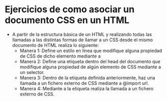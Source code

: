 # Ejercicios de como asociar un documento CSS en un HTML
- A partir de la estructura básica de un HTML y realizando todas las llamadas a las distintas formas de llamar a un CSS desde el mismo documento de HTML realiza lo siguiente:
  - Manera 1: Define un estilo en línea que modifique alguna propiedad de CSS de dicho elemento mediante a <div style=""></div>
  - Manera 2: Define una etiqueta <style></style> dentro del head del documento que modifique alguna propiedad de algún elemento de CSS mediante a un selector.
  - Manera 3: Dentro de la etiqueta <style></style> definida anteriormente, haz una llamada a un fichero externo de CSS mediante a @import url.
  - Manera 4: Mediante a la etiqueta <link rel="stylesheet" href="./style.css"> realiza la llamada a un fichero externo de CSS.